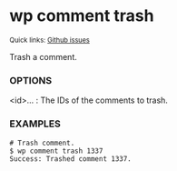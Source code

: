 # wp comment trash

<small>Quick links: <a href="https://github.com/issues?q=is%3Aopen+label%3Acommand%3Acomment-trash+sort%3Aupdated-desc+org%3Awp-cli">Github issues</a></small>

Trash a comment.

### OPTIONS

&lt;id&gt;...
: The IDs of the comments to trash.

### EXAMPLES

    # Trash comment.
    $ wp comment trash 1337
    Success: Trashed comment 1337.



